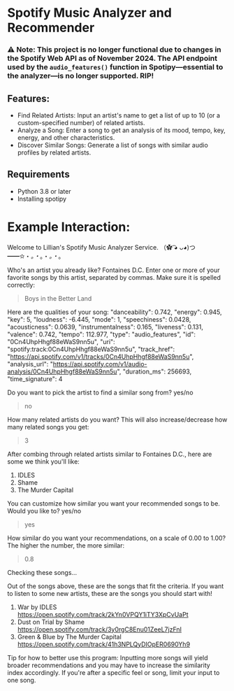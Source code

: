 # Spotify Music Analyzer and Recommender

<h3>
⚠️ Note: This project is no longer functional due to changes in the Spotify Web API as of November 2024. 
   The API endpoint used by the <code>audio_features()</code> function in Spotipy—essential to the analyzer—is no longer supported. RIP!   
</h3>

## Features:
- Find Related Artists: Input an artist's name to get a list of up to 10 (or a custom-specified number) of related artists.
- Analyze a Song: Enter a song to get an analysis of its mood, tempo, key, energy, and other characteristics.
- Discover Similar Songs: Generate a list of songs with similar audio profiles by related artists.

## Requirements

- Python 3.8 or later
- Installing spotipy
  
<h1>
Example Interaction: 
</h1>

Welcome to Lillian's Spotify Music Analyzer Service.
（✿ ͡◕ ᴗ◕)つ━━✫・*。・*。・*。・*。

Who's an artist you already like? Fontaines D.C.
Enter one or more of your favorite songs by this artist, separated by commas. Make sure it is spelled correctly: 
> Boys in the Better Land

Here are the qualities of your song:
    "danceability": 0.742,
    "energy": 0.945,
    "key": 5,
    "loudness": -6.445,
    "mode": 1,
    "speechiness": 0.0428,
    "acousticness": 0.0639,
    "instrumentalness": 0.165,
    "liveness": 0.131,
    "valence": 0.742,
    "tempo": 112.977,
    "type": "audio_features",
    "id": "0Cn4UhpHhgf88eWaS9nn5u",
    "uri": "spotify:track:0Cn4UhpHhgf88eWaS9nn5u",
    "track_href": "https://api.spotify.com/v1/tracks/0Cn4UhpHhgf88eWaS9nn5u",
    "analysis_url": "https://api.spotify.com/v1/audio-analysis/0Cn4UhpHhgf88eWaS9nn5u",
    "duration_ms": 256693,
    "time_signature": 4

Do you want to pick the artist to find a similar song from?
yes/no
> no

How many related artists do you want? This will also increase/decrease how many related songs you get:
> 3

After combing through related artists similar to Fontaines D.C., here are some we think you'll like:
1. IDLES
2. Shame
3. The Murder Capital

You can customize how similar you want your recommended songs to be.
Would you like to?
yes/no
> yes

How similar do you want your recommendations, on a scale of 0.00 to 1.00? The higher the number, the more similar:
> 0.8

Checking these songs...

Out of the songs above, these are the songs that fit the criteria.
If you want to listen to some new artists, these are the songs you should start with!

1. War by IDLES
   https://open.spotify.com/track/2kYn0VPQY1iTY3XpCvUaPt
2. Dust on Trial by Shame
   https://open.spotify.com/track/3y0rgC8Enu01ZeeL7jzFnI
3. Green & Blue by The Murder Capital
   https://open.spotify.com/track/41h3NPLQyDIOpER0690Yh9

Tip for how to better use this program: Inputting more songs will yield broader recommendations and you may have to increase the similarity index accordingly. 
If you're after a specific feel or song, limit your input to one song.
